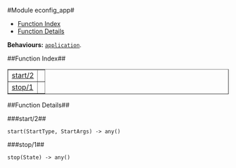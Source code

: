

#Module econfig_app#
* [Function Index](#index)
* [Function Details](#functions)


__Behaviours:__ [`application`](application.md).<a name="index"></a>

##Function Index##


<table width="100%" border="1" cellspacing="0" cellpadding="2" summary="function index"><tr><td valign="top"><a href="#start-2">start/2</a></td><td></td></tr><tr><td valign="top"><a href="#stop-1">stop/1</a></td><td></td></tr></table>


<a name="functions"></a>

##Function Details##

<a name="start-2"></a>

###start/2##


`start(StartType, StartArgs) -> any()`

<a name="stop-1"></a>

###stop/1##


`stop(State) -> any()`

